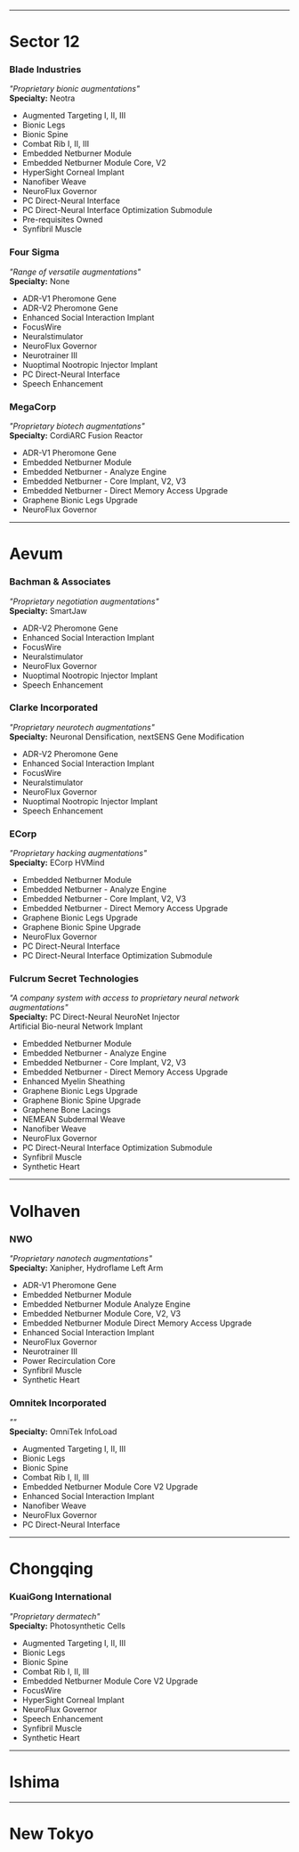 
---
# Sector 12
### Blade Industries
_"Proprietary bionic augmentations"_  
**Specialty:**  Neotra
- Augmented Targeting I, II, III
- Bionic Legs
- Bionic Spine
- Combat Rib I, II, III
- Embedded Netburner Module
- Embedded Netburner Module Core, V2
- HyperSight Corneal Implant
- Nanofiber Weave
- NeuroFlux Governor
- PC Direct-Neural Interface
- PC Direct-Neural Interface Optimization Submodule
- Pre-requisites Owned
- Synfibril Muscle

### Four Sigma
_"Range of versatile augmentations"_  
**Specialty:**  None
- ADR-V1 Pheromone Gene  
- ADR-V2 Pheromone Gene  
- Enhanced Social Interaction Implant  
- FocusWire  
- Neuralstimulator  
- NeuroFlux Governor  
- Neurotrainer III  
- Nuoptimal Nootropic Injector Implant  
- PC Direct-Neural Interface  
- Speech Enhancement  

### MegaCorp
_"Proprietary biotech augmentations"_  
**Specialty:**  CordiARC Fusion Reactor
- ADR-V1 Pheromone Gene
- Embedded Netburner Module
- Embedded Netburner - Analyze Engine
- Embedded Netburner - Core Implant, V2, V3
- Embedded Netburner - Direct Memory Access Upgrade
- Graphene Bionic Legs Upgrade
- NeuroFlux Governor

---
# Aevum
### Bachman & Associates  
_"Proprietary negotiation augmentations"_  
**Specialty:**  SmartJaw
- ADR-V2 Pheromone Gene  
- Enhanced Social Interaction Implant  
- FocusWire  
- Neuralstimulator  
- NeuroFlux Governor  
- Nuoptimal Nootropic Injector Implant  
- Speech Enhancement   

### Clarke Incorporated
_"Proprietary neurotech augmentations"_  
**Specialty:** Neuronal Densification, nextSENS Gene Modification  
- ADR-V2 Pheromone Gene
- Enhanced Social Interaction Implant  
- FocusWire
- Neuralstimulator
- NeuroFlux Governor  
- Nuoptimal Nootropic Injector Implant
- Speech Enhancement

### ECorp
_"Proprietary hacking augmentations"_  
**Specialty:** ECorp HVMind  
- Embedded Netburner Module
- Embedded Netburner - Analyze Engine
- Embedded Netburner - Core Implant, V2, V3
- Embedded Netburner - Direct Memory Access Upgrade
- Graphene Bionic Legs Upgrade
- Graphene Bionic Spine Upgrade
- NeuroFlux Governor
- PC Direct-Neural Interface
- PC Direct-Neural Interface Optimization Submodule

### Fulcrum Secret Technologies  
_"A company system with access to proprietary neural network augmentations"_  
**Specialty:**  PC Direct-Neural NeuroNet Injector  
Artificial Bio-neural Network Implant
- Embedded Netburner Module
- Embedded Netburner - Analyze Engine
- Embedded Netburner - Core Implant, V2, V3
- Embedded Netburner - Direct Memory Access Upgrade
- Enhanced Myelin Sheathing
- Graphene Bionic Legs Upgrade
- Graphene Bionic Spine Upgrade
- Graphene Bone Lacings
- NEMEAN Subdermal Weave
- Nanofiber Weave
- NeuroFlux Governor
- PC Direct-Neural Interface Optimization Submodule
- Synfibril Muscle
- Synthetic Heart

---
# Volhaven
### NWO  
_"Proprietary nanotech augmentations"_  
**Specialty:** Xanipher, Hydroflame Left Arm  
- ADR-V1 Pheromone Gene
- Embedded Netburner Module
- Embedded Netburner Module Analyze Engine
- Embedded Netburner Module Core, V2, V3
- Embedded Netburner Module Direct Memory Access Upgrade
- Enhanced Social Interaction Implant
- NeuroFlux Governor
- Neurotrainer III
- Power Recirculation Core
- Synfibril Muscle
- Synthetic Heart

### Omnitek Incorporated  
_""_  
**Specialty:** OmniTek InfoLoad  
- Augmented Targeting I, II, III
- Bionic Legs
- Bionic Spine
- Combat Rib I, II, III
- Embedded Netburner Module Core V2 Upgrade
- Enhanced Social Interaction Implant
- Nanofiber Weave
- NeuroFlux Governor
- PC Direct-Neural Interface

---
# Chongqing
### KuaiGong International
_"Proprietary dermatech"_  
**Specialty:** Photosynthetic Cells  
- Augmented Targeting I, II, III
- Bionic Legs
- Bionic Spine
- Combat Rib I, II, III
- Embedded Netburner Module Core V2 Upgrade
- FocusWire
- HyperSight Corneal Implant
- NeuroFlux Governor
- Speech Enhancement
- Synfibril Muscle
- Synthetic Heart

---
# Ishima

---
# New Tokyo
